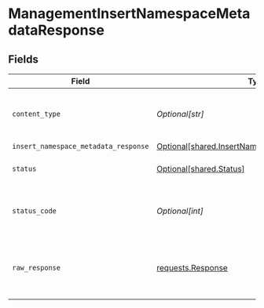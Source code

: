 # ManagementInsertNamespaceMetadataResponse


## Fields

| Field                                                                                                          | Type                                                                                                           | Required                                                                                                       | Description                                                                                                    |
| -------------------------------------------------------------------------------------------------------------- | -------------------------------------------------------------------------------------------------------------- | -------------------------------------------------------------------------------------------------------------- | -------------------------------------------------------------------------------------------------------------- |
| `content_type`                                                                                                 | *Optional[str]*                                                                                                | :heavy_check_mark:                                                                                             | HTTP response content type for this operation                                                                  |
| `insert_namespace_metadata_response`                                                                           | [Optional[shared.InsertNamespaceMetadataResponse]](undefined/models/shared/insertnamespacemetadataresponse.md) | :heavy_minus_sign:                                                                                             | OK                                                                                                             |
| `status`                                                                                                       | [Optional[shared.Status]](undefined/models/shared/status.md)                                                   | :heavy_minus_sign:                                                                                             | Default error response                                                                                         |
| `status_code`                                                                                                  | *Optional[int]*                                                                                                | :heavy_check_mark:                                                                                             | HTTP response status code for this operation                                                                   |
| `raw_response`                                                                                                 | [requests.Response](https://requests.readthedocs.io/en/latest/api/#requests.Response)                          | :heavy_minus_sign:                                                                                             | Raw HTTP response; suitable for custom response parsing                                                        |